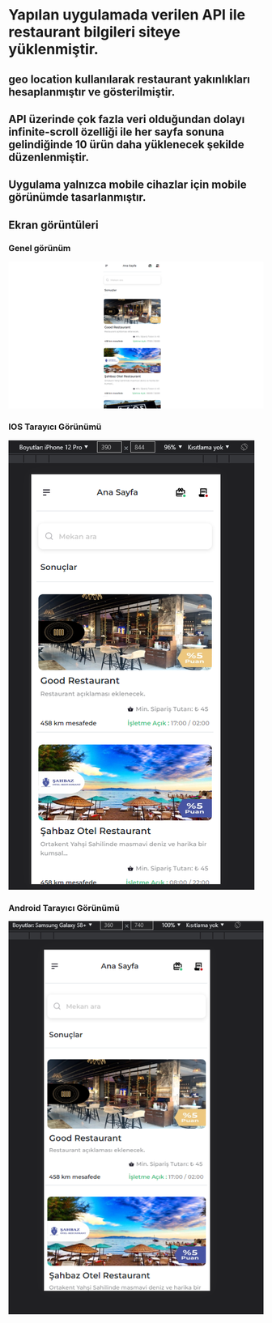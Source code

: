 # Yapılan uygulamada verilen API ile restaurant bilgileri siteye yüklenmiştir.

## geo location kullanılarak restaurant yakınlıkları hesaplanmıştır ve gösterilmiştir.

## API üzerinde çok fazla veri olduğundan dolayı infinite-scroll özelliği ile her sayfa sonuna gelindiğinde 10 ürün daha yüklenecek şekilde düzenlenmiştir.

## Uygulama yalnızca mobile cihazlar için mobile görünümde tasarlanmıştır.

## Ekran görüntüleri

### Genel görünüm

![alt text](./images/ss1.png)

### IOS Tarayıcı Görünümü

![alt text](./images/ss2.png)

### Android Tarayıcı Görünümü

![alt text](./images/ss3.png)
